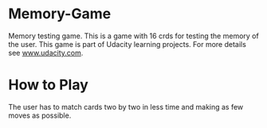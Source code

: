 # Memory-Game
Memory testing game.
This is a game with 16 crds for testing the memory of the user. This game is part of Udacity learning projects. For more details see www.udacity.com.

# How to Play
The user has to match cards two by two in less time and making as few moves as possible.
